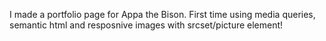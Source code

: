I made a portfolio page for Appa the Bison. First time using media queries, semantic html and resposnive images with srcset/picture element!
